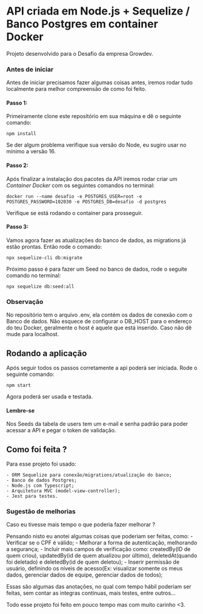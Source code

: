 # API criada em Node.js + Sequelize / Banco Postgres em container Docker

Projeto desenvolvido para o Desafio da empresa Growdev.


### Antes de iniciar

Antes de iniciar precisamos fazer algumas coisas antes, iremos rodar tudo localmente para melhor compreensão de como foi feito.


#### Passo 1:

Primeiramente clone este repositório em sua máquina e dê o seguinte comando:

`npm install`

Se der algum problema verifique sua versão do Node, eu sugiro usar no mínimo a versão 16.

#### Passo 2:

Após finalizar a instalação dos pacotes da API iremos rodar criar um *Container Docker* com os seguintes comandos no terminal:

`docker run --name desafio -e POSTGRES_USER=root -e POSTGRES_PASSWORD=102030 -e POSTGRES_DB=desafio -d postgres`

Verifique se está rodando o container para prosseguir.

#### Passo 3:

Vamos agora fazer as atualizações do banco de dados, as migrations já estão prontas. Então rode o comando:

`npx sequelize-cli db:migrate`

Próximo passo é para fazer um Seed no banco de dados, rode o seguite comando no terminal:

`npx sequelize db:seed:all`

### Observação

No repositório tem o arquivo .env, ela contém os dados de conexão com o Banco de dados. Não esquece de configurar o DB_HOST para o endereço do teu Docker, geralmente o host é aquele que está inserido. Caso não dê mude para localhost.


## Rodando a aplicação

Após seguir todos os passos corretamente a api poderá ser iniciada. Rode o seguinte comando:

`npm start`

Agora poderá ser usada e testada.

#### Lembre-se

Nos Seeds da tabela de users tem um e-mail e senha padrão para poder acessar a API e pegar o token de validação.


## Como foi feita ?

Para esse projeto foi usado:

    - ORM Sequelize para conexão/migrations/atualização do banco;
    - Banco de dados Postgres;
    - Node.js com Typescript;
    - Arquitetura MVC (model-view-controller);
    - Jest para testes.

### Sugestão de melhorias

Caso eu tivesse mais tempo o que poderia fazer melhorar ?

Pensando nisto eu anotei algumas coisas que poderiam ser feitas, como:
    - Verificar se o CPF é válido;
    - Melhorar a forma de autenticação, melhorando a segurança;
    - Incluir mais campos de verificação como: createdBy(ID de quem criou), updatedBy(id de quem atualizou por último), deletedAt(quando foi deletado) e deletedBy(id de quem deletou);
    - Inserir permissão de usuário, definindo os níveis de acesso(Ex: visualizar somente os meus dados, gerenciar dados de equipe, gerenciar dados de todos);

Essas são algumas das anotações, no qual com tempo hábil poderiam ser feitas, sem contar as integras contínuas, mais testes, entre outros...

Todo esse projeto foi feito em pouco tempo mas com muito carinho <3.
